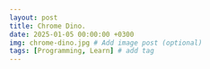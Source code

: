 ```yaml
---
layout: post
title: Chrome Dino.
date: 2025-01-05 00:00:00 +0300
img: chrome-dino.jpg # Add image post (optional)
tags: [Programming, Learn] # add tag
---
```


<!-- <iframe src="https://astraos-chromedino.static.hf.space/index.html"
        width="100%" 
        height="600px" 
        frameborder="0"
        allow="autoplay; picture-in-picture; fullscreen"
        allowfullscreen
        sandbox="allow-scripts allow-same-origin allow-popups"
        loading="lazy"
        style="border: none; margin: 0; padding: 0;">
</iframe> -->

<!-- Include the CSS for styling -->
<link rel="stylesheet" href="{{ '/assets/chromeDino/style.css' | relative_url }}">

<!-- Create a container where the HTML content will go -->
<div id="game-container" class="game-container">
  <!-- Loading spinner while content is being fetched -->
  <div id="loading-spinner" class="loading-spinner">
    <div class="spinner"></div>
    <p>Loading game, please wait...</p>
  </div>
  
  <!-- Fallback message if HTML content cannot be loaded -->
  <div id="error-message" class="error-message" style="display: none;">
    <p>Sorry, the game could not be loaded. Please try again later.</p>
  </div>
</div>

<script>
// Function to load the HTML content dynamically
function loadGameContent() {
  // Show the loading spinner initially
  document.getElementById('loading-spinner').style.display = 'block';
  document.getElementById('game-container').style.display = 'none'; // Hide game container initially
  
  // Fetch the HTML content
  fetch('{{ '/assets/chromeDino/index.html' | relative_url }}')
    .then(response => {
      if (!response.ok) {
        throw new Error('Failed to load HTML');
      }
      return response.text();
    })
    .then(html => {
      // Hide the loading spinner and show the game container
      document.getElementById('loading-spinner').style.display = 'none';
      document.getElementById('game-container').style.display = 'block';
      
      // Insert the fetched HTML content into the container
      document.getElementById('game-container').innerHTML = html;
      
      // Initialize any necessary JavaScript for the game
      initializeGame();
    })
    .catch(error => {
      // Hide the loading spinner and show the error message
      document.getElementById('loading-spinner').style.display = 'none';
      document.getElementById('error-message').style.display = 'block';
      
      // Log the error for debugging
      console.error('Error loading HTML:', error);
    });
}

// Initialize the game (this could be a function within the embedded HTML)
function initializeGame() {
  // Example: Adding event listeners or other interactive features
  const canvas = document.getElementById('gameCanvas');
  const ctx = canvas.getContext('2d');
  // Your game logic here (e.g., start game loop)
  console.log('Game initialized!');
}

// Call the function to load the game content
loadGameContent();
</script>

<!-- Add your custom styles for the game container and loading spinner -->
<style>
/* Style for the game container */
.game-container {
  text-align: center;
  max-width: 800px;
  margin: 0 auto;
  padding: 20px;
  display: none; /* Initially hidden until content is loaded */
}

/* Loading spinner styling */
.loading-spinner {
  display: flex;
  justify-content: center;
  align-items: center;
  flex-direction: column;
  padding: 50px;
}

.spinner {
  border: 4px solid #f3f3f3;
  border-top: 4px solid #3498db;
  border-radius: 50%;
  width: 50px;
  height: 50px;
  animation: spin 1s linear infinite;
}

@keyframes spin {
  0% { transform: rotate(0deg); }
  100% { transform: rotate(360deg); }
}

.loading-spinner p {
  margin-top: 10px;
  font-size: 16px;
}

/* Error message styling */
.error-message {
  color: red;
  font-size: 18px;
  font-weight: bold;
}
</style>

